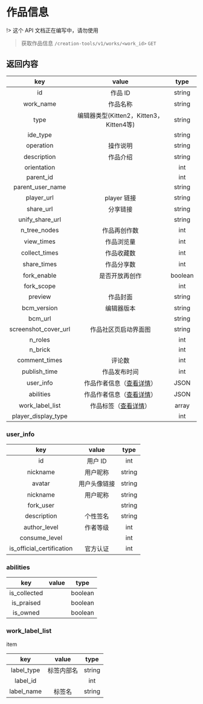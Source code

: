 # 作品信息

!> 这个 API 文档正在编写中，请勿使用

> 获取作品信息
> `/creation-tools/v1/works/<work_id>` `GET`

## 返回内容

|         key         |                  value                  |  type  |
| :------------------: | :--------------------------------------: | :-----: |
|          id          |                 作品 ID                 | string |
|      work_name      |                 作品名称                 | string |
|         type         | 编辑器类型(Kitten2，Kitten3，Kitten4等) | string |
|       ide_type       |                                          | string |
|      operation      |                 操作说明                 | string |
|     description     |                 作品介绍                 | string |
|     orientation     |                                          |   int   |
|      parent_id      |                                          |   int   |
|   parent_user_name   |                                          | string |
|      player_url      |               player 链接               | string |
|      share_url      |                 分享链接                 | string |
|   unify_share_url   |                                          | string |
|     n_tree_nodes     |               作品再创作数               |   int   |
|      view_times      |                作品浏览量                |   int   |
|    collect_times    |                作品收藏数                |   int   |
|     share_times     |                作品分享数                |   int   |
|     fork_enable     |              是否开放再创作              | boolean |
|      fork_scope      |                                          |   int   |
|       preview       |                 作品封面                 | string |
|     bcm_version     |                编辑器版本                | string |
|       bcm_url       |                                          | string |
| screenshot_cover_url |           作品社区页启动界面图           | string |
|       n_roles       |                                          |   int   |
|       n_brick       |                                          |   int   |
|    comment_times    |                  评论数                  |   int   |
|     publish_time     |               作品发布时间               |   int   |
|      user_info      |  作品作者信息（[查看详情](#user_info)）  |  JSON  |
|      abilities      |  作品作者信息（[查看详情](#abilities)）  |  JSON  |
|   work_label_list   | 作品标签（[查看详情](#work_label_list)） |  array  |
| player_display_type |                                          |   int   |

### user_info

|            key            |    value    |  type  |
| :-----------------------: | :----------: | :----: |
|            id            |   用户 ID   |  int  |
|         nickname         |   用户昵称   | string |
|          avatar          | 用户头像链接 | string |
|         nickname         |   用户昵称   | string |
|         fork_user         |              | string |
|        description        |   个性签名   | string |
|       author_level       |   作者等级   |  int  |
|       consume_level       |              |  int  |
| is_official_certification |   官方认证   |  int  |

### abilities

|     key     | value |  type  |
| :----------: | :---: | :-----: |
| is_collected |      | boolean |
|  is_praised  |      | boolean |
|   is_owned   |      | boolean |

### work_label_list

item

|    key    |   value   |  type  |
| :--------: | :--------: | :----: |
| label_type | 标签内部名 | string |
|  label_id  |            |  int  |
| label_name |   标签名   | string |
